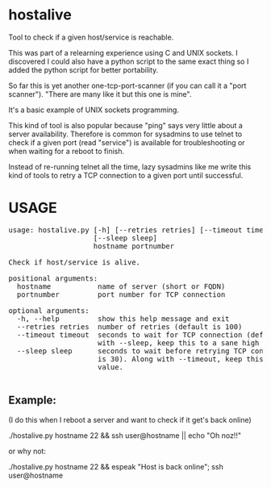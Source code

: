 hostalive
=========

Tool to check if a given host/service is reachable.


This was part of a relearning experience using C and UNIX sockets. I discovered I could also have a python script to the same exact thing so I added the python script for better portability. 


So far this is yet another one-tcp-port-scanner (if you can call it a "port scanner").
"There are many like it but this one is mine".

It's a basic example of UNIX sockets programming. 

This kind of tool is also popular because "ping" says very little about a server availability.
Therefore is common for sysadmins to use telnet to check if a given port (read "service") is available
for troubleshooting or when waiting for a reboot to finish. 

Instead of re-running telnet all the time, lazy sysadmins like me write this kind of tools to retry a TCP connection
to a given port until successful.


# USAGE
<pre>
usage: hostalive.py [-h] [--retries retries] [--timeout timeout]
                    [--sleep sleep]
                    hostname portnumber

Check if host/service is alive.

positional arguments:
  hostname           name of server (short or FQDN)
  portnumber         port number for TCP connection

optional arguments:
  -h, --help         show this help message and exit
  --retries retries  number of retries (default is 100)
  --timeout timeout  seconds to wait for TCP connection (default is 10). Along
                     with --sleep, keep this to a sane high value.
  --sleep sleep      seconds to wait before retrying TCP connection (default
                     is 30). Along with --timeout, keep this to a sane high
                     value.

</pre>


## Example:

(I do this when I reboot a server and want to check if it get's back online)

./hostalive.py hostname 22 && ssh user@hostname || echo "Oh noz!!"

or why not:

./hostalive.py hostname 22 && espeak "Host is back online"; ssh user@hostname


